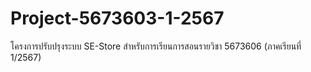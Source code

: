 # Project-5673603-1-2567
โครงการปรับปรุงระบบ SE-Store สำหรับการเรียนการสอนรายวิชา 5673606 (ภาคเรียนที่ 1/2567)

